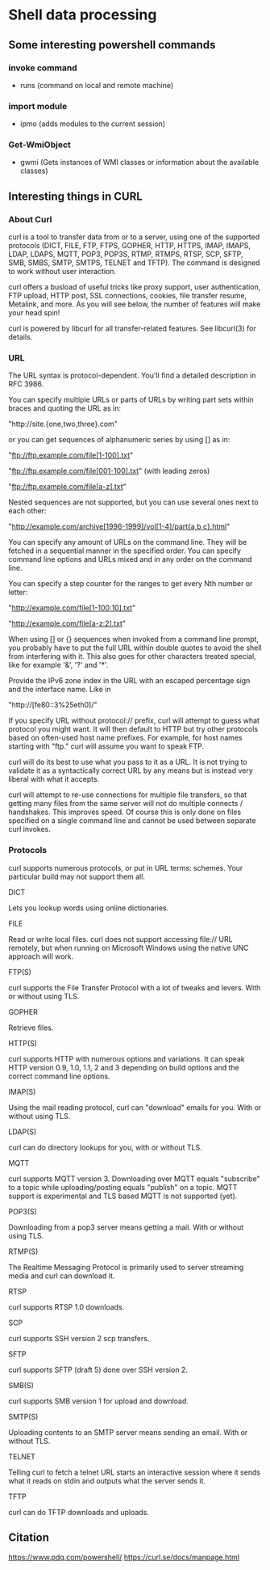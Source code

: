 # Shell data processing 
## Some interesting powershell commands
### invoke command 
- runs (command on local and remote machine)
### import module 
- ipmo (adds modules to the current session)
### Get-WmiObject
-  gwmi (Gets instances of WMI classes or information about the available classes)
## Interesting things in CURL
### About Curl
curl is a tool to transfer data from or to a server, using one of the supported protocols (DICT, FILE, FTP, FTPS, GOPHER, HTTP, HTTPS, IMAP, IMAPS, LDAP, LDAPS, MQTT, POP3, POP3S, RTMP, RTMPS, RTSP, SCP, SFTP, SMB, SMBS, SMTP, SMTPS, TELNET and TFTP). The command is designed to work without user interaction.

curl offers a busload of useful tricks like proxy support, user authentication, FTP upload, HTTP post, SSL connections, cookies, file transfer resume, Metalink, and more. As you will see below, the number of features will make your head spin!

curl is powered by libcurl for all transfer-related features. See libcurl(3) for details.
### URL
The URL syntax is protocol-dependent. You'll find a detailed description in RFC 3986.

You can specify multiple URLs or parts of URLs by writing part sets within braces and quoting the URL as in:

  "http://site.{one,two,three}.com"

or you can get sequences of alphanumeric series by using [] as in:

  "ftp://ftp.example.com/file[1-100].txt"

  "ftp://ftp.example.com/file[001-100].txt" (with leading zeros)

  "ftp://ftp.example.com/file[a-z].txt"

Nested sequences are not supported, but you can use several ones next to each other:

  "http://example.com/archive[1996-1999]/vol[1-4]/part{a,b,c}.html"

You can specify any amount of URLs on the command line. They will be fetched in a sequential manner in the specified order. You can specify command line options and URLs mixed and in any order on the command line.

You can specify a step counter for the ranges to get every Nth number or letter:

  "http://example.com/file[1-100:10].txt"

  "http://example.com/file[a-z:2].txt"

When using [] or {} sequences when invoked from a command line prompt, you probably have to put the full URL within double quotes to avoid the shell from interfering with it. This also goes for other characters treated special, like for example '&', '?' and '*'.

Provide the IPv6 zone index in the URL with an escaped percentage sign and the interface name. Like in

  "http://[fe80::3%25eth0]/"

If you specify URL without protocol:// prefix, curl will attempt to guess what protocol you might want. It will then default to HTTP but try other protocols based on often-used host name prefixes. For example, for host names starting with "ftp." curl will assume you want to speak FTP.

curl will do its best to use what you pass to it as a URL. It is not trying to validate it as a syntactically correct URL by any means but is instead very liberal with what it accepts.

curl will attempt to re-use connections for multiple file transfers, so that getting many files from the same server will not do multiple connects / handshakes. This improves speed. Of course this is only done on files specified on a single command line and cannot be used between separate curl invokes.
### Protocols
curl supports numerous protocols, or put in URL terms: schemes. Your particular build may not support them all.

DICT

Lets you lookup words using online dictionaries.

FILE

Read or write local files. curl does not support accessing file:// URL remotely, but when running on Microsoft Windows using the native UNC approach will work.

FTP(S)

curl supports the File Transfer Protocol with a lot of tweaks and levers. With or without using TLS.

GOPHER

Retrieve files.

HTTP(S)

curl supports HTTP with numerous options and variations. It can speak HTTP version 0.9, 1.0, 1.1, 2 and 3 depending on build options and the correct command line options.

IMAP(S)

Using the mail reading protocol, curl can "download" emails for you. With or without using TLS.

LDAP(S)

curl can do directory lookups for you, with or without TLS.

MQTT

curl supports MQTT version 3. Downloading over MQTT equals "subscribe" to a topic while uploading/posting equals "publish" on a topic. MQTT support is experimental and TLS based MQTT is not supported (yet).

POP3(S)

Downloading from a pop3 server means getting a mail. With or without using TLS.

RTMP(S)

The Realtime Messaging Protocol is primarily used to server streaming media and curl can download it.

RTSP

curl supports RTSP 1.0 downloads.

SCP

curl supports SSH version 2 scp transfers.

SFTP

curl supports SFTP (draft 5) done over SSH version 2.

SMB(S)

curl supports SMB version 1 for upload and download.

SMTP(S)

Uploading contents to an SMTP server means sending an email. With or without TLS.

TELNET

Telling curl to fetch a telnet URL starts an interactive session where it sends what it reads on stdin and outputs what the server sends it.

TFTP

curl can do TFTP downloads and uploads.

## Citation
https://www.pdq.com/powershell/
https://curl.se/docs/manpage.html

